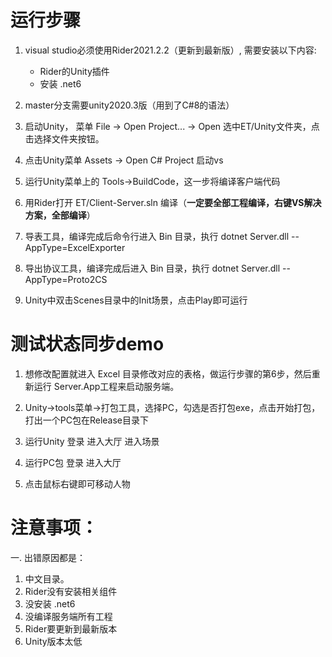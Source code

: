 # 运行步骤  
1. visual studio必须使用Rider2021.2.2（更新到最新版）, 需要安装以下内容:
   - Rider的Unity插件  
   - 安装 .net6  

2. master分支需要unity2020.3版（用到了C#8的语法）  

3. 启动Unity， 菜单 File -> Open Project... -> Open 选中ET/Unity文件夹，点击选择文件夹按钮。  

4. 点击Unity菜单 Assets -> Open C# Project 启动vs  

5. 运行Unity菜单上的 Tools->BuildCode，这一步将编译客户端代码  

6. 用Rider打开 ET/Client-Server.sln 编译（**一定要全部工程编译，右键VS解决方案，全部编译**）

7. 导表工具，编译完成后命令行进入 Bin 目录，执行 dotnet Server.dll --AppType=ExcelExporter  

8. 导出协议工具，编译完成后进入 Bin 目录，执行 dotnet Server.dll --AppType=Proto2CS  

9. Unity中双击Scenes目录中的Init场景，点击Play即可运行
# 测试状态同步demo
1. 想修改配置就进入 Excel 目录修改对应的表格，做运行步骤的第6步，然后重新运行 Server.App工程来启动服务端。

2. Unity->tools菜单->打包工具，选择PC，勾选是否打包exe，点击开始打包，打出一个PC包在Release目录下

4. 运行Unity 登录 进入大厅 进入场景

5. 运行PC包 登录 进入大厅

6. 点击鼠标右键即可移动人物

# 注意事项：

一. 出错原因都是：  

1. 中文目录。  
2. Rider没有安装相关组件
3. 没安装 .net6
4. 没编译服务端所有工程
5. Rider要更新到最新版本  
6. Unity版本太低

